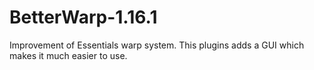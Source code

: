 # BetterWarp-1.16.1
Improvement of Essentials warp system. This plugins adds a GUI which makes it much easier to use.
